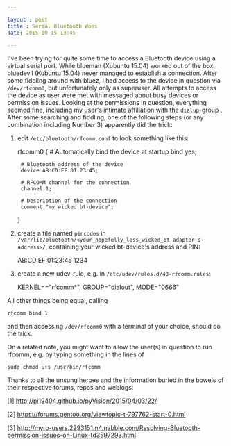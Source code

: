 ```yaml
---

layout : post
title : Serial Bluetooth Woes
date: 2015-10-15 13:45

---
```


I've been trying for quite some time to access a Bluetooth device using a virtual serial port. While blueman (Xubuntu 15.04)
worked out of the box, bluedevil (Kubuntu 15.04) never managed to establish a connection. After some fiddling around with bluez, I had access to the device in question via `/dev/rfcomm0`, but unfortunately only as superuser. All attempts to access the device as user were met with messaged about busy devices or permission issues. Looking at the permissions in question, everything seemed fine, including my user's intimate affiliation with the `dialup`-group . After some searching and fiddling, one of the following steps (or any combination including Number 3) apparently did the trick:

1. edit `/etc/bluetooth/rfcomm.conf` to look something like this:


    rfcomm0 {
        # Automatically bind the device at startup
        bind yes;

        # Bluetooth address of the device
        device AB:CD:EF:01:23:45;

        # RFCOMM channel for the connection
        channel 1;

        # Description of the connection
        comment "my wicked bt-device";
    }

2. create a file named `pincodes` in `/var/lib/bluetooth/<your_hopefully_less_wicked_bt-adapter's-address>/`, containing your wicked bt-device's address and PIN:


    AB:CD:EF:01:23:45 1234

3. create a new udev-rule, e.g. in `/etc/udev/rules.d/40-rfcomm.rules`:


    KERNEL=="rfcomm*", GROUP="dialout", MODE="0666"

All other things being equal, calling


    rfcomm bind 1

and then accessing `/dev/rfcomm0` with a terminal of your choice, should do the trick.

On a related note, you might want to allow the user(s) in question to run rfcomm, e.g. by typing something in the lines of


    sudo chmod u+s /usr/bin/rfcomm

Thanks to all the unsung heroes and the information buried in the bowels of their respective forums, repos and weblogs:

[1] http://pi19404.github.io/pyVision/2015/04/03/22/

[2] https://forums.gentoo.org/viewtopic-t-797762-start-0.html

[3] http://myro-users.2293151.n4.nabble.com/Resolving-Bluetooth-permission-issues-on-Linux-td3597293.html
